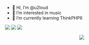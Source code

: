 - 👋 Hi, I’m @u2loud
- 👀 I’m interested in music
- 🌱 I’m currently learning ThinkPHP6

![](https://img.shields.io/badge/%E5%BC%80%E5%8F%91%E5%B7%A5%E5%85%B7-vscode-ellowgreen)
![](https://img.shields.io/badge/%E7%BC%96%E7%A8%8B%E8%AF%AD%E8%A8%80-php%20%7C%20javascript-ff694b)
![](https://img.shields.io/badge/%E5%AD%A6%E4%B9%A0%E6%A1%86%E6%9E%B6-tp6%20%7C%20vue-blue)

<!---
![u2loud's Most used languages](https://github-readme-stats.vercel.app/api/top-langs/?username=u2loud&layout=compact&hide_border=true&langs_count=10)
[![u2loud's GitHub stats](https://github-readme-stats.vercel.app/api?username=u2loud)](https://github.com/anuraghazra/github-readme-stats)
--->

<!---
u2loud/u2loud is a ✨ special ✨ repository because its `README.md` (this file) appears on your GitHub profile.
You can click the Preview link to take a look at your changes.
--->

<div align="center"><img src="https://cdn.jsdelivr.net/gh/u2loud/u2loud/assets/github-contribution-grid-snake.svg" /></div>
